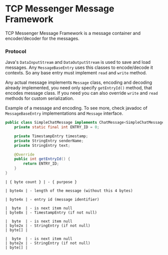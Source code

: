 # TCP Messenger Message Framework

TCP Messenger Message Framework is a message container and encoder/decoder for the messages.

### Protocol

Java's `DataInputStream` and `DataOutputStream` is used to save and load messages. 
Any `MessageBaseEntry` uses this classes to encode/decode it contexts. 
So any base entry must implement `read` and `write` method.

Any actual message implements `Message` class, encoding and decoding already implemented, 
you need only specify `getEntryId()` method, that encodes message class. 
If you need you can also override `write` and `read` methods for custom serialization.

Example of a message and encoding. 
To see more, check javadoc of `MessageBaseEntry` implementations and `Message` interface.
```java
public class SimpleChatMessage implements ChatMessage<SimpleChatMessage> {
    private static final int ENTRY_ID = 0;

    private TimestampEntry timestamp;
    private StringEntry senderName;
    private StringEntry text;

    @Override
    public int getEntryId() {
        return ENTRY_ID;
    }
}
```

```
| { byte count } | - { purpose }

| byte4x | - length of the message (without this 4 bytes)

| byte4x | - entry id (message identifier)

|  byte  | - is next item null
| byte8x | - TimestampEntry (if not null)

|  byte  | - is next item null
| byte2x | - StringEntry (if not null)
| byte[] | 

|  byte  | - is next item null
| byte2x | - StringEntry (if not null)
| byte[] | 
```